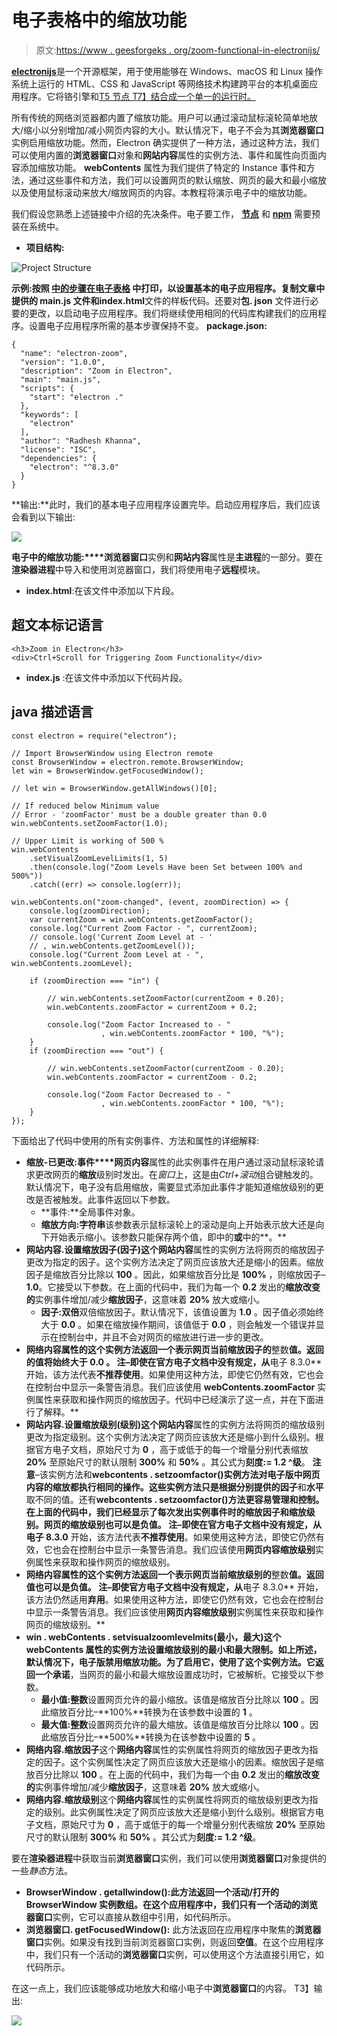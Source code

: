 # 电子表格中的缩放功能

> 原文:[https://www . geesforgeks . org/zoom-functional-in-electronijs/](https://www.geeksforgeeks.org/zoom-functionality-in-electronjs/)

[**electronijs**](https://www.geeksforgeeks.org/introduction-to-electronjs/)是一个开源框架，用于使用能够在 Windows、macOS 和 Linux 操作系统上运行的 HTML、CSS 和 JavaScript 等网络技术构建跨平台的本机桌面应用程序。它将铬引擎和[T5 节点 T7】结合成一个单一的运行时。](https://www.geeksforgeeks.org/introduction-to-nodejs/)

所有传统的网络浏览器都内置了缩放功能。用户可以通过滚动鼠标滚轮简单地放大/缩小以分别增加/减小网页内容的大小。默认情况下，电子不会为其**浏览器窗口**实例启用缩放功能。然而，Electron 确实提供了一种方法，通过这种方法，我们可以使用内置的**浏览器窗口**对象和**网站内容**属性的实例方法、事件和属性向页面内容添加缩放功能。 **webContents** 属性为我们提供了特定的 Instance 事件和方法，通过这些事件和方法，我们可以设置网页的默认缩放、网页的最大和最小缩放以及使用鼠标滚动来放大/缩放网页的内容。本教程将演示电子中的缩放功能。

我们假设您熟悉上述链接中介绍的先决条件。电子要工作， [**节点**](https://www.geeksforgeeks.org/introduction-to-nodejs/) 和 [**npm**](https://www.geeksforgeeks.org/node-js-npm-node-package-manager/) 需要预装在系统中。

*   **项目结构:**

![Project Structure](img/f4a43aa4697160d73f8fe08afc643f66.png)

**示例:**按照 [**中的步骤在电子表格**](https://www.geeksforgeeks.org/printing-in-electronjs/) 中打印，以设置基本的电子应用程序。复制文章中提供的 **main.js** 文件和**index.html**文件的样板代码。还要对**包. json** 文件进行必要的更改，以启动电子应用程序。我们将继续使用相同的代码库构建我们的应用程序。设置电子应用程序所需的基本步骤保持不变。
**package.json:**

```htmlhtml
{
  "name": "electron-zoom",
  "version": "1.0.0",
  "description": "Zoom in Electron",
  "main": "main.js",
  "scripts": {
    "start": "electron ."
  },
  "keywords": [
    "electron"
  ],
  "author": "Radhesh Khanna",
  "license": "ISC",
  "dependencies": {
    "electron": "^8.3.0"
  }
}

```

**输出:**此时，我们的基本电子应用程序设置完毕。启动应用程序后，我们应该会看到以下输出:

[![](img/b32d8f95392fcbe0adbaa31fa63d952f.png)](https://media.geeksforgeeks.org/wp-content/uploads/20200512225834/Output-1105.png)

**电子中的缩放功能:****浏览器窗口**实例和**网站内容**属性是**主进程**的一部分。要在**渲染器进程**中导入和使用浏览器窗口，我们将使用电子**远程**模块。

*   **index.html**:在该文件中添加以下片段。

## 超文本标记语言

```htmlhtml
<h3>Zoom in Electron</h3>
<div>Ctrl+Scroll for Triggering Zoom Functionality</div>
```

*   **index.js** :在该文件中添加以下代码片段。

## java 描述语言

```htmlhtml
const electron = require("electron");

// Import BrowserWindow using Electron remote
const BrowserWindow = electron.remote.BrowserWindow;
let win = BrowserWindow.getFocusedWindow();

// let win = BrowserWindow.getAllWindows()[0];

// If reduced below Minimum value
// Error - 'zoomFactor' must be a double greater than 0.0
win.webContents.setZoomFactor(1.0);

// Upper Limit is working of 500 %
win.webContents
    .setVisualZoomLevelLimits(1, 5)
    .then(console.log("Zoom Levels Have been Set between 100% and 500%"))
    .catch((err) => console.log(err));

win.webContents.on("zoom-changed", (event, zoomDirection) => {
    console.log(zoomDirection);
    var currentZoom = win.webContents.getZoomFactor();
    console.log("Current Zoom Factor - ", currentZoom);
    // console.log('Current Zoom Level at - '
    // , win.webContents.getZoomLevel());
    console.log("Current Zoom Level at - ", win.webContents.zoomLevel);

    if (zoomDirection === "in") {

        // win.webContents.setZoomFactor(currentZoom + 0.20);
        win.webContents.zoomFactor = currentZoom + 0.2;

        console.log("Zoom Factor Increased to - "
                    , win.webContents.zoomFactor * 100, "%");
    }
    if (zoomDirection === "out") {

        // win.webContents.setZoomFactor(currentZoom - 0.20);
        win.webContents.zoomFactor = currentZoom - 0.2;

        console.log("Zoom Factor Decreased to - "
                    , win.webContents.zoomFactor * 100, "%");
    }
});
```

下面给出了代码中使用的所有实例事件、方法和属性的详细解释:

*   **缩放-已更改:事件****网页内容**属性的此实例事件在用户通过滚动鼠标滚轮请求更改网页的**缩放**级别时发出。在*窗口*上，这是由*Ctrl+滚动*组合键触发的。默认情况下，电子没有启用缩放，需要显式添加此事件才能知道缩放级别的更改是否被触发。此事件返回以下参数。
    *   **事件:**全局事件对象。
    *   **缩放方向:字符串**该参数表示鼠标滚轮上的滚动是向上开始表示放大还是向下开始表示缩小。该参数只能保存两个值，即中的**或**中的**。**
*   **网站内容.设置缩放因子(因子)**这个**网站内容**属性的实例方法将网页的缩放因子更改为指定的因子。这个实例方法决定了网页应该放大还是缩小的因素。缩放因子是缩放百分比除以 **100** 。因此，如果缩放百分比是 **100%** ，则缩放因子–**1.0**。它接受以下参数。在上面的代码中，我们为每一个 **0.2** 发出的**缩放改变的**实例事件增加/减少**缩放因子**，这意味着 **20%** 放大或缩小。
    *   **因子:双倍**双倍缩放因子。默认情况下，该值设置为 **1.0** 。因子值必须始终大于 **0.0** 。如果在缩放操作期间，该值低于 **0.0** ，则会触发一个错误并显示在控制台中，并且不会对网页的缩放进行进一步的更改。
*   **网络内容属性的这个实例方法返回一个表示网页当前缩放因子的**整数**值。返回的值将始终大于 **0.0** 。
    **注**–即使在官方电子文档中没有规定，从**电子 8.3.0** 开始，该方法代表**不推荐使用**。如果使用这种方法，即使它仍然有效，它也会在控制台中显示一条警告消息。我们应该使用 **webContents.zoomFactor** 实例属性来获取和操作网页的缩放因子。代码中已经演示了这一点，并在下面进行了解释。**
*   **网站内容.设置缩放级别(级别)**这个**网站内容**属性的实例方法将网页的缩放级别更改为指定级别。这个实例方法决定了网页应该放大还是缩小到什么级别。根据官方电子文档，原始尺寸为 **0** ，高于或低于的每一个增量分别代表缩放 **20%** 至原始尺寸的默认限制 **300%** 和 **50%** 。其公式为**刻度:= 1.2 ^级**。
    **注意**–该实例方法和**webcontents . setzoomfactor()**实例方法对电子版中网页内容的缩放都执行相同的操作。这些实例方法只是根据分别提供的**因子**和**水平**取不同的值。还有**webcontents . setzoomfactor()**方法更容易管理和控制。在上面的代码中，我们已经显示了每次发出实例事件时的缩放因子和缩放级别。网页的缩放级别也可以是负值。
    **注**–即使在官方电子文档中没有规定，从**电子 8.3.0** 开始，该方法代表**不推荐使用**。如果使用这种方法，即使它仍然有效，它也会在控制台中显示一条警告消息。我们应该使用**网页内容缩放级别**实例属性来获取和操作网页的缩放级别。
*   **网络内容属性的这个实例方法返回一个表示网页当前缩放级别的**整数**值。返回值也可以是负值。
    **注**–即使官方电子文档中没有规定，从**电子 8.3.0** 开始，该方法仍然适用**弃用**。如果使用这种方法，即使它仍然有效，它也会在控制台中显示一条警告消息。我们应该使用**网页内容缩放级别**实例属性来获取和操作网页的缩放级别。**
*   **win . webContents . setvisualzoomlevelmits(最小，最大)**这个 **webContents** 属性的实例方法设置缩放级别的最小和最大限制。如上所述，默认情况下，电子版禁用缩放功能。为了启用它，使用了这个实例方法。它返回一个**承诺**，当网页的最小和最大缩放设置成功时，它被解析。它接受以下参数。
    *   **最小值:整数**设置网页允许的最小缩放。该值是缩放百分比除以 **100** 。因此缩放百分比–**100%**转换为在该参数中设置的 **1** 。
    *   **最大值:整数**设置网页允许的最大缩放。该值是缩放百分比除以 **100** 。因此缩放百分比–**500%**转换为在该参数中设置的 **5** 。
*   **网络内容.缩放因子**这个**网络内容**属性的实例属性将网页的缩放因子更改为指定的因子。这个实例属性决定了网页应该放大还是缩小的因素。缩放因子是缩放百分比除以 **100** 。在上面的代码中，我们为每一个由 **0.2** 发出的**缩放改变的**实例事件增加/减少**缩放因子**，这意味着 **20%** 放大或缩小。
*   **网络内容.缩放级别**这个**网络内容**属性的实例属性将网页的缩放级别更改为指定的级别。此实例属性决定了网页应该放大还是缩小到什么级别。根据官方电子文档，原始尺寸为 **0** ，高于或低于的每一个增量分别代表缩放 **20%** 至原始尺寸的默认限制 **300%** 和 **50%** 。其公式为**刻度:= 1.2 ^级**。

要在**渲染器进程**中获取当前**浏览器窗口**实例，我们可以使用**浏览器窗口**对象提供的一些*静态*方法。

*   **BrowserWindow . getallwindow():**此方法返回一个活动/打开的 BrowserWindow 实例数组。在这个应用程序中，我们只有一个活动的**浏览器窗口**实例，它可以直接从数组中引用，如代码所示。
*   **浏览器窗口. getFocusedWindow():** 此方法返回在应用程序中聚焦的**浏览器窗口**实例。如果没有找到当前浏览器窗口实例，则返回**空值**。在这个应用程序中，我们只有一个活动的**浏览器窗口**实例，可以使用这个方法直接引用它，如代码所示。

在这一点上，我们应该能够成功地放大和缩小电子中**浏览器窗口**的内容。
T3】输出:

[![](img/293c03b6f892a870c861147eac0c14cf.png)](https://media.geeksforgeeks.org/wp-content/uploads/20200614135158/Output-1-GIF8.gif)